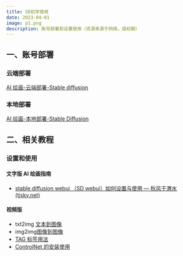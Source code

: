 ```yaml
---
title: SD初学使用
date: 2023-04-01
image: p1.png
description: 账号部署和设置使用（资源来源于网络，侵权删）
---
```


## 一、账号部署

### 云端部署

[​AI 绘画-云端部署-Stable diffusion​](https://d7s4ezaanv.feishu.cn/wiki/wikcn09CxCzld35aSGzskOINwSh?from=from_parent_mindnote)

### 本地部署

[​AI 绘画-本地部署-Stable Diffusion​](https://d7s4ezaanv.feishu.cn/wiki/wikcnVd5reL8m6QdatW9KQZaSwf?from=from_parent_mindnote)

## 二、相关教程

### 设置和使用

#### 文字版 AI 绘画指南

- [stable diffusion webui （SD webui）如何设置与使用 — 秋风于渭水 (tjsky.net)](https://security.feishu.cn/link/safety?target=https%3A%2F%2Fwww.tjsky.net%2Ftutorial%2F488&scene=ccm&logParams=%7B%22location%22%3A%22ccm_mindnote%22%7D&lang=zh-CN)

#### 视频版

- txt2img [文本到图像](https://www.bilibili.com/video/BV1V8411s76T/)
- img2img[图像到图像](https://www.bilibili.com/video/BV1HK411Q7uk/)
- [TAG 标签用法](https://www.bilibili.com/video/BV1zL411Z7LB/)
- [ControlNet 的安装使用](https://www.bilibili.com/video/BV1Wo4y1i77v/)
